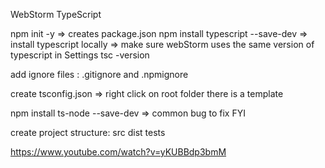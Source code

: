 WebStorm TypeScript

npm init -y => creates package.json
npm install typescript --save-dev  => install typescript locally => make sure webStorm uses the same version  of typescript in Settings
tsc -version

add ignore files : .gitignore and .npmignore

create tsconfig.json => right click on root folder there is a template

npm install ts-node --save-dev => common bug to fix FYI

create project structure:
src
dist
tests

https://www.youtube.com/watch?v=yKUBBdp3bmM
